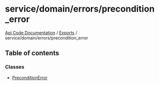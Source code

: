 # service/domain/errors/precondition\_error
 
[Api Code Documentation](../README.md) / [Exports](../modules.md) / service/domain/errors/precondition\_error

## Table of contents

### Classes

- [PreconditionError](../classes/service_domain_errors_precondition_error.PreconditionError.md)
